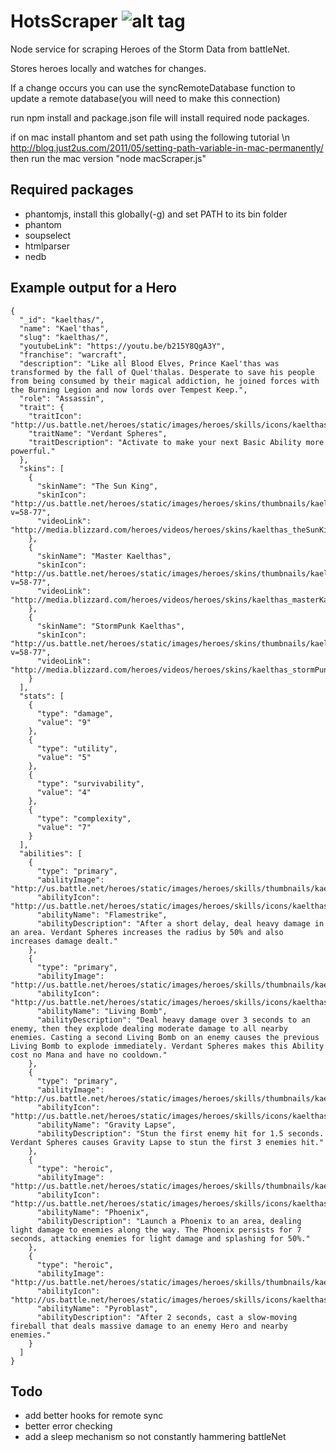 # HotsScraper ![alt tag](https://raw.github.com/brackmayhall/HotsScraper/master/images/claw.png)


Node service for scraping Heroes of the Storm Data from battleNet.

Stores heroes locally and watches for changes.

If a change occurs you can use the syncRemoteDatabase function to update a remote database(you will need to make this connection)

run npm install and package.json file will install required node packages.

if on mac install phantom and set path using the following tutorial \n
http://blog.just2us.com/2011/05/setting-path-variable-in-mac-permanently/
then run the mac version "node macScraper.js"

## Required packages
* phantomjs, install this globally(-g) and set PATH to its bin folder
* phantom
* soupselect
* htmlparser
* nedb

## Example output for a Hero
```
{
  "_id": "kaelthas/",
  "name": "Kael'thas",
  "slug": "kaelthas/",
  "youtubeLink": "https://youtu.be/b215Y8QgA3Y",
  "franchise": "warcraft",
  "description": "Like all Blood Elves, Prince Kael'thas was transformed by the fall of Quel'thalas. Desperate to save his people from being consumed by their magical addiction, he joined forces with the Burning Legion and now lords over Tempest Keep.",
  "role": "Assassin",
  "trait": {
    "traitIcon": "http://us.battle.net/heroes/static/images/heroes/skills/icons/kaelthas_verdantSpheres.jpg",
    "traitName": "Verdant Spheres",
    "traitDescription": "Activate to make your next Basic Ability more powerful."
  },
  "skins": [
    {
      "skinName": "The Sun King",
      "skinIcon": "http://us.battle.net/heroes/static/images/heroes/skins/thumbnails/kaelthas_theSunKing.jpg?v=58-77",
      "videoLink": "http://media.blizzard.com/heroes/videos/heroes/skins/kaelthas_theSunKing.webm"
    },
    {
      "skinName": "Master Kaelthas",
      "skinIcon": "http://us.battle.net/heroes/static/images/heroes/skins/thumbnails/kaelthas_masterKaelthas.jpg?v=58-77",
      "videoLink": "http://media.blizzard.com/heroes/videos/heroes/skins/kaelthas_masterKaelthas.webm"
    },
    {
      "skinName": "StormPunk Kaelthas",
      "skinIcon": "http://us.battle.net/heroes/static/images/heroes/skins/thumbnails/kaelthas_stormPunkKaelthas.jpg?v=58-77",
      "videoLink": "http://media.blizzard.com/heroes/videos/heroes/skins/kaelthas_stormPunkKaelthas.webm"
    }
  ],
  "stats": [
    {
      "type": "damage",
      "value": "9"
    },
    {
      "type": "utility",
      "value": "5"
    },
    {
      "type": "survivability",
      "value": "4"
    },
    {
      "type": "complexity",
      "value": "7"
    }
  ],
  "abilities": [
    {
      "type": "primary",
      "abilityImage": "http://us.battle.net/heroes/static/images/heroes/skills/thumbnails/kaelthas_flamestrike.jpg",
      "abilityIcon": "http://us.battle.net/heroes/static/images/heroes/skills/icons/kaelthas_flamestrike.jpg",
      "abilityName": "Flamestrike",
      "abilityDescription": "After a short delay, deal heavy damage in an area. Verdant Spheres increases the radius by 50% and also increases damage dealt."
    },
    {
      "type": "primary",
      "abilityImage": "http://us.battle.net/heroes/static/images/heroes/skills/thumbnails/kaelthas_livingBomb.jpg",
      "abilityIcon": "http://us.battle.net/heroes/static/images/heroes/skills/icons/kaelthas_livingBomb.jpg",
      "abilityName": "Living Bomb",
      "abilityDescription": "Deal heavy damage over 3 seconds to an enemy, then they explode dealing moderate damage to all nearby enemies. Casting a second Living Bomb on an enemy causes the previous Living Bomb to explode immediately. Verdant Spheres makes this Ability cost no Mana and have no cooldown."
    },
    {
      "type": "primary",
      "abilityImage": "http://us.battle.net/heroes/static/images/heroes/skills/thumbnails/kaelthas_gravityLapse.jpg",
      "abilityIcon": "http://us.battle.net/heroes/static/images/heroes/skills/icons/kaelthas_gravityLapse.jpg",
      "abilityName": "Gravity Lapse",
      "abilityDescription": "Stun the first enemy hit for 1.5 seconds. Verdant Spheres causes Gravity Lapse to stun the first 3 enemies hit."
    },
    {
      "type": "heroic",
      "abilityImage": "http://us.battle.net/heroes/static/images/heroes/skills/thumbnails/kaelthas_phoenix.jpg",
      "abilityIcon": "http://us.battle.net/heroes/static/images/heroes/skills/icons/kaelthas_phoenix.jpg",
      "abilityName": "Phoenix",
      "abilityDescription": "Launch a Phoenix to an area, dealing light damage to enemies along the way. The Phoenix persists for 7 seconds, attacking enemies for light damage and splashing for 50%."
    },
    {
      "type": "heroic",
      "abilityImage": "http://us.battle.net/heroes/static/images/heroes/skills/thumbnails/kaelthas_pyroblast.jpg",
      "abilityIcon": "http://us.battle.net/heroes/static/images/heroes/skills/icons/kaelthas_pyroblast.jpg",
      "abilityName": "Pyroblast",
      "abilityDescription": "After 2 seconds, cast a slow-moving fireball that deals massive damage to an enemy Hero and nearby enemies."
    }
  ]
}
```

## Todo
* add better hooks for remote sync
* better error checking
* add a sleep mechanism so not constantly hammering battleNet
